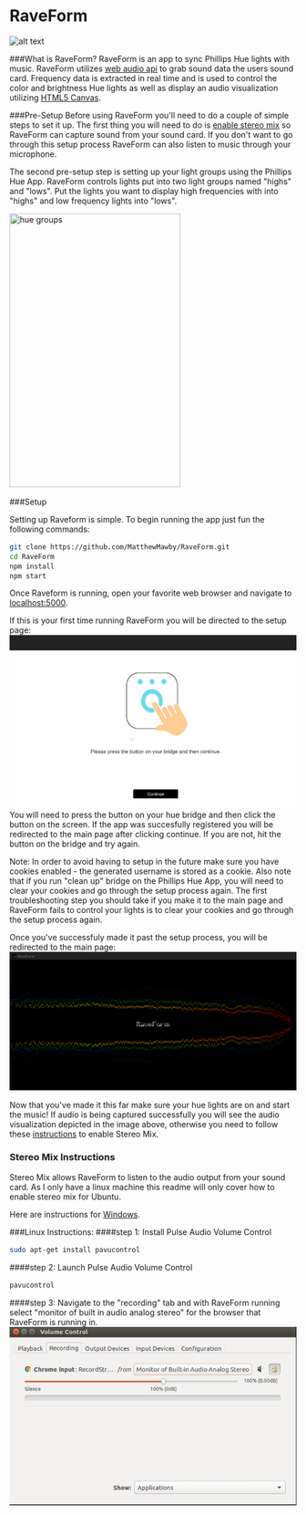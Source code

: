 # RaveForm
![alt text](assets/demo.gif "RaveForm")

###What is RaveForm?
RaveForm is an app to sync Phillips Hue lights with music. RaveForm utilizes [web audio api](https://developer.mozilla.org/en-US/docs/Web/API/Web_Audio_API) to grab sound data the users sound card. Frequency data is extracted in real time and is used to control the color and brightness Hue lights as well as display an audio visualization utilizing [HTML5 Canvas](https://developer.mozilla.org/en-US/docs/Web/API/Canvas_API).


###Pre-Setup
Before using RaveForm you'll need to do a couple of simple steps to set it up.
The first thing you will need to do is [enable stereo mix](#stereomix) so RaveForm can capture sound from your sound card. If you don't want to go through this setup process RaveForm can also listen to music through your microphone.

The second pre-setup step is setting up your light groups using the Phillips Hue App. RaveForm controls lights put into two light groups named "highs" and "lows". Put the lights you want to display high frequencies with into "highs" and low frequency lights into "lows".

<image src="assets/groups.png" title="hue groups" height="480" width="300"></image>


###Setup

Setting up Raveform is simple.
To begin running the app just fun the following commands:

```bash
git clone https://github.com/MatthewMawby/RaveForm.git
cd RaveForm
npm install
npm start
```
Once Raveform is running, open your favorite web browser and navigate to [localhost:5000](http://localhost:5000).

If this is your first time running RaveForm you will be directed to the setup page:
![alt text](assets/setup.png "setup page")
You will need to press the button on your hue bridge and then click the button on the screen. If the app was succesfully registered you will be redirected to the main page after clicking continue. If you are not, hit the button on the bridge and try again.

Note: In order to avoid having to setup in the future make sure you have cookies enabled - the generated username is stored as a cookie. Also note that if you run "clean up" bridge on the Phillips Hue App, you will need to clear your cookies and go through the setup process again. The first troubleshooting step you should take if you make it to the main page and RaveForm fails to control your lights is to clear your cookies and go through the setup process again.

Once you've successfuly made it past the setup process, you will be redirected to the main page:
![alt text](assets/main.png "RaveForm main page")

Now that you've made it this far make sure your hue lights are on and start the music!
If audio is being captured successfully you will see the audio visualization depicted in the image above, otherwise you need to follow these [instructions](#stereomix) to enable Stereo Mix.

<h3 name="stereomix">Stereo Mix Instructions</h3>
Stereo Mix allows RaveForm to listen to the audio output from your sound card. As I only have a linux machine this readme will only cover how to enable stereo mix for Ubuntu.

Here are instructions for [Windows](http://www.howtogeek.com/howto/39532/how-to-enable-stereo-mix-in-windows-7-to-record-audio/).


###Linux Instructions:
####step 1:
Install Pulse Audio Volume Control
```bash
sudo apt-get install pavucontrol
```
####step 2:
Launch Pulse Audio Volume Control
```bash
pavucontrol
```
####step 3:
Navigate to the "recording" tab and with RaveForm running select "monitor of built in audio analog stereo" for the browser that RaveForm is running in.
![alt text](assets/pavucontrols.png "Enable Stereo Mix")

